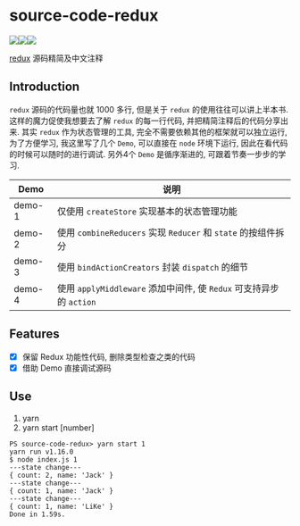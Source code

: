 # source-code-redux
[![](https://img.shields.io/badge/Redux-V4.0.4-yellow.svg)](https://github.com/reduxjs/redux/tree/v4.0.4)![](https://img.shields.io/badge/language-Javascript-orange.svg)![](https://img.shields.io/badge/license-MIT-green.svg)

[redux](https://github.com/reduxjs/redux) 源码精简及中文注释

## Introduction

`redux` 源码的代码量也就 1000 多行, 但是关于 `redux` 的使用往往可以讲上半本书. 这样的魔力促使我想要去了解 `redux` 的每一行代码, 并把精简注释后的代码分享出来. 其实 `redux` 作为状态管理的工具, 完全不需要依赖其他的框架就可以独立运行, 为了方便学习, 我这里写了几个 `Demo`, 可以直接在 `node` 环境下运行,  因此在看代码的时候可以随时的进行调试. 另外4个 `Demo` 是循序渐进的, 可跟着节奏一步步的学习.

| Demo | 说明 |
| --- | --- | 
| demo-1 | 仅使用 `createStore` 实现基本的状态管理功能 |
| demo-2 | 使用 `combineReducers` 实现 `Reducer` 和 `state` 的按组件拆分 |
| demo-3 | 使用 `bindActionCreators` 封装 `dispatch` 的细节 |
| demo-4 | 使用 `applyMiddleware` 添加中间件, 使 `Redux` 可支持异步的 `action` |

## Features

- [x] 保留 Redux 功能性代码, 删除类型检查之类的代码
- [x] 借助 Demo 直接调试源码

## Use

1. yarn
2. yarn start [number] 

```shell
PS source-code-redux> yarn start 1
yarn run v1.16.0
$ node index.js 1
---state change---
{ count: 2, name: 'Jack' }
---state change---
{ count: 1, name: 'Jack' }
---state change---
{ count: 1, name: 'LiKe' }
Done in 1.59s.
```





